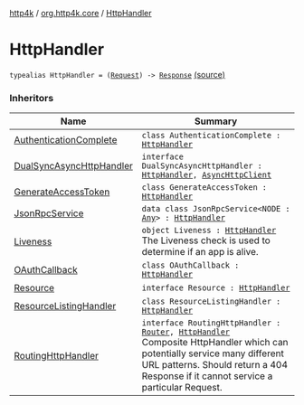 [http4k](../index.md) / [org.http4k.core](index.md) / [HttpHandler](./-http-handler.md)

# HttpHandler

`typealias HttpHandler = (`[`Request`](-request/index.md)`) -> `[`Response`](-response/index.md) [(source)](https://github.com/http4k/http4k/blob/master/http4k-core/src/main/kotlin/org/http4k/core/Http4k.kt#L5)

### Inheritors

| Name | Summary |
|---|---|
| [AuthenticationComplete](../org.http4k.security.oauth.server/-authentication-complete/index.md) | `class AuthenticationComplete : `[`HttpHandler`](./-http-handler.md) |
| [DualSyncAsyncHttpHandler](../org.http4k.client/-dual-sync-async-http-handler.md) | `interface DualSyncAsyncHttpHandler : `[`HttpHandler`](./-http-handler.md)`, `[`AsyncHttpClient`](../org.http4k.client/-async-http-client/index.md) |
| [GenerateAccessToken](../org.http4k.security.oauth.server/-generate-access-token/index.md) | `class GenerateAccessToken : `[`HttpHandler`](./-http-handler.md) |
| [JsonRpcService](../org.http4k.jsonrpc/-json-rpc-service/index.md) | `data class JsonRpcService<NODE : `[`Any`](https://kotlinlang.org/api/latest/jvm/stdlib/kotlin/-any/index.html)`> : `[`HttpHandler`](./-http-handler.md) |
| [Liveness](../org.http4k.cloudnative.health/-liveness.md) | `object Liveness : `[`HttpHandler`](./-http-handler.md)<br>The Liveness check is used to determine if an app is alive. |
| [OAuthCallback](../org.http4k.security/-o-auth-callback/index.md) | `class OAuthCallback : `[`HttpHandler`](./-http-handler.md) |
| [Resource](../org.http4k.routing.experimental/-resource/index.md) | `interface Resource : `[`HttpHandler`](./-http-handler.md) |
| [ResourceListingHandler](../org.http4k.routing.experimental/-resource-listing-handler/index.md) | `class ResourceListingHandler : `[`HttpHandler`](./-http-handler.md) |
| [RoutingHttpHandler](../org.http4k.routing/-routing-http-handler/index.md) | `interface RoutingHttpHandler : `[`Router`](../org.http4k.routing/-router/index.md)`, `[`HttpHandler`](./-http-handler.md)<br>Composite HttpHandler which can potentially service many different URL patterns. Should return a 404 Response if it cannot service a particular Request. |
